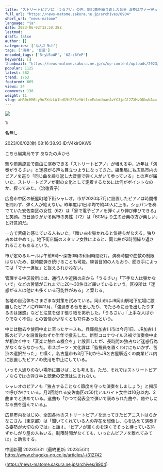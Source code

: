 ```yaml
---
title: "ストリートピアノに「うるさい」の声、同じ曲を繰り返し大音量 演奏はマナー守って！！！"
full_url: "https://news-matome.sakura.ne.jp/archives/8904"
short_url: "news-matome"
language: "ja"
date: 2023-06-02T12:50:38Z
lastmod: 
draft: false
author: []
categories: ['なんJ 5ch']
tags: ['演奏', '音量']
encoded_tags: ['5ryU5aWP', '6Z-z6YeP']
keywords: []
thumbnail: "https://news-matome.sakura.ne.jp/x/wp-content/uploads/2023/06/streetpiano1.jpg"
popular: 1125
latest: 582
trend: 1763
featured: 669
views: 24
comments: 138
weight: 11
slug: aHR0cHM6Ly9uZXdzLW1hdG9tZS5zYWt1cmEubmUuanAvYXJjaGl2ZXMvODkwNA==
---
```


![](https://news-matome.sakura.ne.jp/x/wp-content/uploads/2023/06/streetpiano1.jpg)

<div><p class='t_h'>1: <p>名無し</p> <p> 2023/06/02(金) 08:16:38.93 ID:V4kirQKW9</p></p><p>こちら編集局です あなたの声から</p><p> </p> <p> 駅や商業施設で自由に演奏できる「ストリートピアノ」が増える中、近年は「演奏がうるさい」と迷惑がる声も目立つようになってきた。編集局にも広島市内のピアノを巡り「同じ曲を繰り返し大音量で弾く人がいて参っている」との声が届いた。ストリートピアノが街の文化として定着するためには何がポイントなのか、探ってみた。（治徳貴子）</p> <p> 広島市中区の紙屋町地下街シャレオ。市が2020年7月に設置したピアノは時間帯を問わず、弾く人が絶えない。昨年度は1日平均で約40人に上る。ショパンを奏でていた安佐南区の女性（62）は「家で電子ピアノを弾くより伸び伸びできる」と笑顔。毎日通りがかる呉市の男性（72）は「BGMより生の音楽の方が楽しい」と好意的だ。</p> <p> 一方で苦痛と感じている人もいた。「暗い曲を弾かれると気持ちがなえる。独り占めはやめて」。地下街店舗のスタッフ女性によると、同じ曲が2時間繰り返されることもあるという。</p> <p> 市が定めるルールは午前6時～深夜0時の利用時間だけ。演奏時間や曲数の制限はないため、数時間弾き続けることも可能。練習目的の人もおり、聞き手によっては「マナー違反」と捉えられかねない。</p> <p> 管理する中区役所には、通行人や近隣の店から「うるさい」「下手な人は弾かないで」などの苦情がこれまでに20～30件ほど届いているという。区役所は「迷惑がる人は他にも多くいる可能性がある」と案じる。</p> <p> 各地の自治体もさまざまな対策を試みている。岡山市はJR岡山駅地下広場に設置したピアノに昨年11月、「強過ぎる音を出したり、でたらめに音を出したりするのは迷惑」などと注意を促す張り紙を掲示した。「うるさい」「上手な人ばかりでなく不快」との苦情が少なくとも12件あったという。</p> <p> 中には撤去や使用中止に至ったケースも。兵庫県加古川市は今月1日、JR加古川駅のピアノを設置後わずか半年で撤去した。新型コロナウイルス禍で演奏会中止が相次ぐ中で「音楽に触れる機会を」と設置したが、長時間の独占など迷惑行為がなくならなかった。市スポーツ・文化課は「監視員を置くわけにもいかず、苦渋の選択だった」と嘆く。名古屋市も3月下旬からJR名古屋駅近くの商業ビル内に設置したピアノの使用を中止にしている。</p> <p> いっそ人通りのない場所に置けば…とも考える。ただ、それではストリートピアノならではの弾き手と聴衆の交流は生まれない。</p> <p> シャレオのピアノも「独占することなく節度を守った演奏をしましょう」と掲示で呼びかけている。月2回訪れる安佐南区の50代アルバイト女性は10分以内、2曲までと決めている。選曲も「かつて発表会で弾いて褒められた曲や、癒やしになる曲を選んでいる」。</p> <p> 広島市内をはじめ、全国各地のストリートピアノを巡ってきたピアニストはらかなこさん（東京都）は「聞いてくれている人の存在を想像し、心を込めて演奏する姿勢が大切なのでは」と話す。「ピアノが空くのを遠くでそっと待っている恥ずかしがり屋の人もいる。制限時間がなくても、いったんピアノを離れてみては」と助言する。</p> <p>中國新聞 2023/5/31（最終更新: 2023/5/31） <br><a href='https://www.chugoku-np.co.jp/articles/-/312742' target='_blank' rel='noopener external' class='external'>https://www.chugoku-np.co.jp/articles/-/312742</a></p> </div>

(https://news-matome.sakura.ne.jp/archives/8904)
